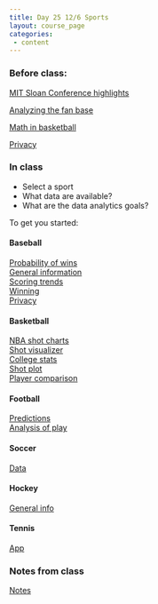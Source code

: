```yaml
---
title: Day 25 12/6 Sports
layout: course_page
categories:
 - content
---
```


### Before class:  

[MIT Sloan Conference highlights](https://fivethirtyeight.com/features/the-big-ideas-from-this-years-sloan-conference/)

[Analyzing the fan base](https://fivethirtyeight.com/features/what-reddit-can-tell-us-about-nba-fan-bases/)
 
[Math in basketball](https://www.ted.com/talks/rajiv_maheswaran_the_math_behind_basketball_s_wildest_moves)

[Privacy](http://www.npr.org/2017/08/30/547062884/whats-up-those-baseball-sleeves-lots-of-athletes-data-and-concerns-about-privacy)

### In class

* Select a sport
* What data are available?
* What are the data analytics goals?

To get you started:
#### Baseball
[Probability of wins](https://malter61.shinyapps.io/gamePredictor/)  
[General information](https://baseballwithr.wordpress.com/)  
[Scoring trends](https://monkmanmh.shinyapps.io/MLBrunscoring_shiny/)  
[Winning](https://rstudio-pubs-static.s3.amazonaws.com/71693_88f6f5dea1ea4d9aa4808dd526d38429.html)  
[Privacy](http://www.npr.org/2017/08/30/547062884/whats-up-those-baseball-sleeves-lots-of-athletes-data-and-concerns-about-privacy)

#### Basketball

[NBA shot charts](http://toddwschneider.com/posts/ballr-interactive-nba-shot-charts-with-r-and-shiny)    
[Shot visualizer](http://buckets.peterbeshai.com/app/#/playerView/201935_2015)  
[College stats](http://shiny.stat.ncsu.edu/sportstat/shiny/exploratory/ )  
[Shot plot](https://jiashenliu.shinyapps.io/NBAShotChart/)  
[Player comparison](https://jamesyh.shinyapps.io/player_comparing_app/)  

#### Football
[Predictions](https://projects.fivethirtyeight.com/nfl-predictions-game/)  
[Analysis of play](http://tlfvincent.github.io//2017/10/08/nlf-running-back-deep-dive/)

#### Soccer
[Data](https://jalapic.shinyapps.io/engsoccerbeta/)  

#### Hockey
[General info](http://hockeyanalytics.com/)

#### Tennis
[App](https://h3nrycrosby.shinyapps.io/tennis_shiny_app/) 
 
### Notes from class

[Notes](../day25notes)
